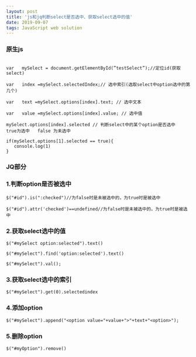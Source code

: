 ```yaml
---
layout: post
title: 'js和jq判断select是否选中、获取select选中的值'
date: 2019-09-07 
tags: JavaScript web solution
---
```



### 原生js
```

var   mySelect = document.getElementById(”testSelect”);//定位id(获取select)
    
var   index =mySelect.selectedIndex;// 选中索引(选取select中option选中的第几个)
    
var   text =mySelect.options[index].text; // 选中文本
    
var   value =mySelect.options[index].value; // 选中值
 
mySelect.options[index].selected // 判断select中的某个option是否选中   true为选中   false 为未选中
```

```
if(mySelect.options[1].selected == true){
   console.log(1)
}
```


### JQ部分
### 1.判断option是否被选中
```
$("#id").is(":checked")//为false时是未被选中的，为true时是被选中

$("#id").attr('checked')==undefined//为false时是未被选中的，为true时是被选中
```
### 2.获取select选中的值
```
$("#mySelect option:selected").text()

$("#mySelect").find('option:selected').text()

$("#mySelect").val();
```
### 3.获取select选中的索引
```
$("#mySelect").get(0).selectedindex
```
### 4.添加option
```
$("#mySelect").append("<option value="+value+">"+text+"<option>");
```
### 5.删除option
```
$("#myOption").remove()
```